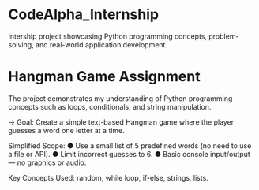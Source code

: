 # CodeAlpha_Internship
Intership project showcasing Python programming concepts, problem-solving, and real-world application development.

# Hangman Game Assignment
The project demonstrates my understanding of Python programming concepts such as loops, conditionals, and string manipulation.

-> Goal: Create a simple text-based Hangman game where the player guesses a word one letter at a time.

Simplified Scope:
●​ Use a small list of 5 predefined words (no need to use a file or API).
●​ Limit incorrect guesses to 6.
●​ Basic console input/output — no graphics or audio.

Key Concepts Used: random, while loop, if-else, strings, lists.
